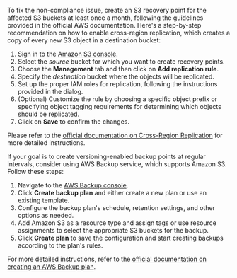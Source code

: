 To fix the non-compliance issue, create an S3 recovery point for the affected S3 buckets at least once a month, following the guidelines provided in the official AWS documentation. Here's a step-by-step recommendation on how to enable cross-region replication, which creates a copy of every new S3 object in a destination bucket:

1. Sign in to the [Amazon S3 console](https://console.aws.amazon.com/s3/).
2. Select the *source* bucket for which you want to create recovery points.
3. Choose the **Management** tab and then click on **Add replication rule**.
4. Specify the *destination* bucket where the objects will be replicated.
5. Set up the proper IAM roles for replication, following the instructions provided in the dialog.
6. (Optional) Customize the rule by choosing a specific object prefix or specifying object tagging requirements for determining which objects should be replicated.
7. Click on **Save** to confirm the changes.

Please refer to the [official documentation on Cross-Region Replication](https://docs.aws.amazon.com/AmazonS3/latest/userguide/replication.html) for more detailed instructions.

If your goal is to create versioning-enabled backup points at regular intervals, consider using AWS Backup service, which supports Amazon S3. Follow these steps:

1. Navigate to the [AWS Backup console](https://console.aws.amazon.com/backup/).
2. Click **Create backup plan** and either create a new plan or use an existing template.
3. Configure the backup plan's schedule, retention settings, and other options as needed.
4. Add Amazon S3 as a resource type and assign tags or use resource assignments to select the appropriate S3 buckets for the backup.
5. Click **Create plan** to save the configuration and start creating backups according to the plan's rules.

For more detailed instructions, refer to the [official documentation on creating an AWS Backup plan](https://docs.aws.amazon.com/aws-backup/latest/devguide/creating-a-backup-plan.html).
